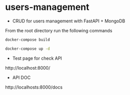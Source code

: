 # users-management


* CRUD for users management with FastAPI + MongoDB

From the root directory run the following commands

```bash
docker-compose build
 ```
 
```bash
docker-compose up -d
```


- Test page for check API
  
http://localhost:8000/

- API DOC

http://localhosts:8000/docs